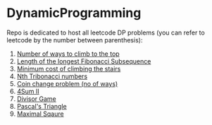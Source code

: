 # DynamicProgramming

Repo is dedicated to host all leetcode DP problems (you can refer to leetcode by the number between parenthesis):

1. [Number of ways to climb to the top](https://github.com/KumarAbhinav2/DynamicProgramming/blob/master/climbing-stairs(LTE-70).py)
2. [Length of the longest Fibonacci Subsequence](https://github.com/KumarAbhinav2/DynamicProgramming/blob/master/lengthOfLongestFibSequence(LTM-873).py)
3. [Minimum cost of climbing the stairs](https://github.com/KumarAbhinav2/DynamicProgramming/blob/master/minCostClimbingStairs(LTE-746).py)
4. [Nth Tribonacci numbers](https://github.com/KumarAbhinav2/DynamicProgramming/blob/master/nthTribonacciNumber(LTE-1137).py)
5. [Coin change problem (no of ways)](https://github.com/KumarAbhinav2/DynamicProgramming/blob/master/coin_problem.py)
6. [4Sum II ](https://github.com/KumarAbhinav2/DynamicProgramming/blob/master/4SumII(LTM-454).py)
7. [Divisor Game](https://github.com/KumarAbhinav2/DynamicProgramming/blob/master/divisorGame(LTM-1025).py)
8. [Pascal's Triangle](https://github.com/KumarAbhinav2/DynamicProgramming/blob/master/pascal'sTriangle(LTE-118).py) 
9. [Maximal Sqaure](https://github.com/KumarAbhinav2/DynamicProgramming/blob/master/maximalSquare(LTM-221).py) 
